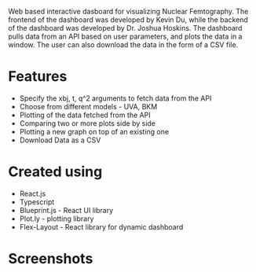 Web based interactive dasboard for visualizing Nuclear Femtography. The frontend of the dashboard was developed by Kevin Du, while the backend of the dashboard was developed by Dr. Joshua Hoskins. The dashboard pulls data from an API based on user parameters, and plots the data in a window. The user can also download the data in the form of a CSV file.

# Features
* Specify the xbj, t, q^2 arguments to fetch data from the API
* Choose from different models - UVA, BKM
* Plotting of the data fetched from the API
* Comparing two or more plots side by side
* Plotting a new graph on top of an existing one
* Download Data as a CSV

# Created using
* React.js
* Typescript
* Blueprint.js - React UI library
* Plot.ly - plotting library
* Flex-Layout - React library for dynamic dashboard

# Screenshots

